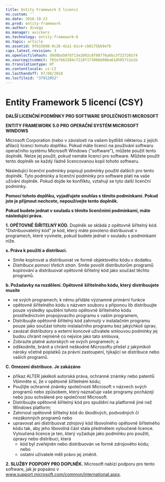 ```yaml
---
title: Entity Framework 5 licencí
ms.custom: ''
ms.date: 2016-10-23
ms.prod: entity-framework
ms.author: divega
ms.manager: avickers
ms.technology: entity-framework-6
ms.topic: article
ms.assetid: 9f6150d8-8c26-42a1-b1c4-cb0175bb9efb
caps.latest.revision: 3
ms.openlocfilehash: d9d0ba507d713e2092c8f08776a6bc5f327201f4
ms.sourcegitcommit: f05e7b62584cf228f17390bb086a61d505712e1b
ms.translationtype: HT
ms.contentlocale: cs-CZ
ms.lasthandoff: 07/08/2018
ms.locfileid: "37912052"
---
```

# <a name="entity-framework-5-license-enu"></a>Entity Framework 5 licencí (CSY)
**DALŠÍ LICENČNÍ PODMÍNKY PRO SOFTWARE SPOLEČNOSTI MICROSOFT**

**ENTITY FRAMEWORK 5.0 PRO OPERAČNÍ SYSTÉM MICROSOFT WINDOWS**

Microsoft Corporation (nebo v závislosti na vašem bydlišti některou z jejích afilací) licencí tomuto doplňku. Pokud máte licenci na používání softwaru operačního systému Microsoft Windows ("software"), můžete použít tento doplněk. Nelze jej použít, pokud nemáte licenci pro software. Můžete použít tento doplněk se každý řádně licencovanou kopii tohoto softwaru.

Následující licenční podmínky popisují podmínky použití dalších pro tento doplněk. Tyto podmínky a licenční podmínky pro software platí na vaše užívání doplněk. Pokud dojde ke konfliktu, vztahují se tyto další licenční podmínky.

**Pomocí tohoto doplňku, vyjadřujete souhlas s těmito podmínkami. Pokud jste je přijmout nechcete, nepoužívejte tento doplněk.**

**Pokud budete jednat v souladu s těmito licenčními podmínkami, máte následující práva.**

**1. OPĚTOVNĚ ŠIŘITELNÝ KÓD.** Doplněk se skládá z opětovně šiřitelný kód. "Distribuovatelný kód" je kód, který máte povoleno distribuovat v programech, které vyvinete, pokud budete jednat v souladu s podmínkami níže.

**s. Práva k použití a distribuci.**

-   Smíte kopírovat a distribuovat ve formě objektového kódu v dodatku.
-   *Distribuce pomocí třetích stran.* Smíte povolit distributorům programů kopírování a distribuovat opětovně šiřitelný kód jako součást těchto programů.

**b. Požadavky na rozdělení. Opětovně šiřitelného kódu, který distribuujete musíte**

-   ve svých programech; k němu přidáte významné primární funkce
-   opětovně šiřitelného kódu s názvem souboru s příponou lib distribuujte pouze výsledky spuštění tohoto opětovně šiřitelného kódu prostřednictvím propojovacího programu s vaším programem,
-   Distribuujte opětovně šiřitelný kód zahrnutý v instalačním programu pouze jako součást tohoto instalačního programu bez jakýchkoli úprav,
-   zavázat distributory a externí koncové uživatele smlouvou podmínky jej budou chránit nejméně co nejvíce jako tato smlouva,
-   Zobrazte platné autorských ve svých programech; a
-   odškodníte, bránit a chránit neškodné Microsoftu přešel z jakýmikoli nároky včetně poplatků za právní zastoupení, týkající se distribuce nebo vašich programů.

**C. Omezení distribuce. Je zakázáno**

-   příkaz ALTER jakékoli autorská práva, ochranné známky nebo patentů Všimněte si, že v opětovně šiřitelném kódu;
-   Použijte ochranné známky společnosti Microsoft v názvech svých programů nebo způsobem, který naznačuje vaše programy pocházejí nebo jsou schválené pro společnost Microsoft.
-   Distribuujte opětovně šiřitelný kód pro spuštění na platformě jiné než Windows platform;
-   Zahrnout opětovně šiřitelný kód do škodlivých, podvodných či nezákonných programů nebo
-   upravovat ani distribuovat zdrojový kód libovolného opětovně šiřitelného kódu tak, aby jeho libovolná část stala předmětem vyloučené licence. Vyloučená licence je ten, který vyžaduje jako podmínku pro použití, úpravy nebo distribuci, která
    -   kód byl zveřejněn nebo distribuován ve formě zdrojového kódu; nebo
    -   ostatní uživatelé měli právo jej změnit.

**2. SLUŽBY PODPORY PRO DOPLNĚK.** Microsoft nabízí podporu pro tento software, jak je popsáno v www.support.microsoft.com/common/international.aspx.
